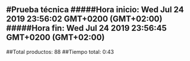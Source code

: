 #Prueba técnica 
#####Hora inicio: Wed Jul 24 2019 23:56:02 GMT+0200 (GMT+02:00)
#####Hora fin: Wed Jul 24 2019 23:56:45 GMT+0200 (GMT+02:00)
---
##Total productos: 88
##Tiempo total: 0:43